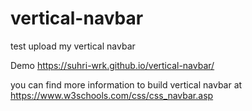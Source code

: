 # vertical-navbar
test upload my vertical navbar

Demo https://suhri-wrk.github.io/vertical-navbar/

you can find more information to build vertical navbar at https://www.w3schools.com/css/css_navbar.asp
